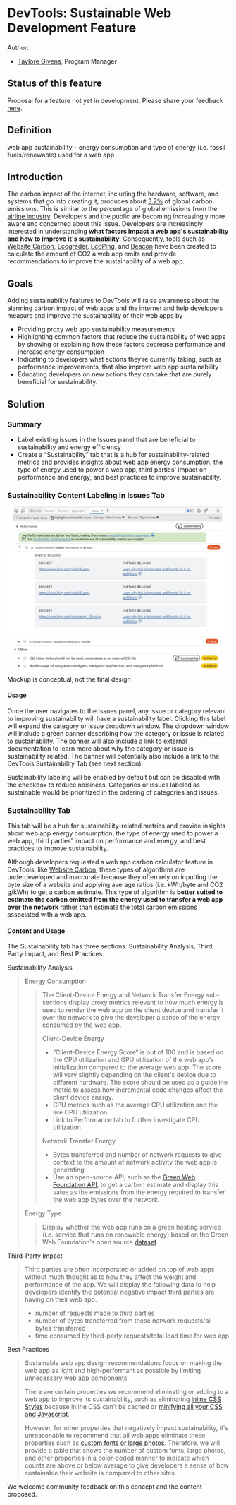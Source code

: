 # DevTools: Sustainable Web Development Feature
Author:
 - [Taylore Givens](https://github.com/tayloregivens), Program Manager
## Status of this feature
Proposal for a feature not yet in development. Please share your feedback [here](https://github.com/MicrosoftEdge/DevTools/issues/92).
## Definition
web app sustainability – energy consumption and type of energy (i.e. fossil fuels/renewable) used for a web app 

## Introduction
The carbon impact of the internet, including the hardware, software, and systems that go into creating it, produces about [3.7%]( https://www.bbc.com/future/article/20200305-why-your-internet-habits-are-not-as-clean-as-you-think) of global carbon emissions. This is similar to the percentage of global emissions from the [airline industry](https://www.bbc.com/future/article/20200305-why-your-internet-habits-are-not-as-clean-as-you-think). Developers and the public are becoming increasingly more aware and concerned about this issue. Developers are increasingly interested in understanding **what factors impact a web app's sustainability and how to improve it's sustainability.** Consequently, tools such as [Website Carbon](https://www.websitecarbon.com/), [Ecograder](https://ecograder.com/), [EcoPing](https://ecoping.earth/blog/core-web-vitals-and-sustainability), and [Beacon](https://digitalbeacon.co/) have been created to calculate the amount of CO2 a web app emits and provide recommendations to improve the sustainability of a web app.
## Goals
Adding sustainability features to DevTools will raise awareness about the alarming carbon impact of web apps and the internet and help developers measure and improve the sustainability of their web apps by
-	Providing proxy web app sustainability measurements
-	Highlighting common factors that reduce the sustainability of web apps by showing or explaining how these factors decrease performance and increase energy consumption
-	Indicating to developers what actions they’re currently taking, such as performance improvements, that also improve web app sustainability
-	Educating developers on new actions they can take that are purely beneficial for sustainability.
## Solution
### Summary 
-	Label existing issues in the Issues panel that are beneficial to sustainability and energy efficiency 
- Create a “Sustainability” tab that is a hub for sustainability-related metrics and provides insights about web app energy consumption, the type of energy used to power a web app, third parties' impact on performance and energy, and best practices to improve sustainability. 

### Sustainability Content Labeling in Issues Tab 
![Issues Tab UI](explainer_Issues.jpg)
Mockup is conceptual, not the final design
#### Usage
Once the user navigates to the Issues panel, any issue or category relevant to improving sustainability will have a sustainability label. Clicking this label will expand the category or issue dropdown window. The dropdown window will include a green banner describing how the category or issue is related to sustainability. The banner will also include a link to external documentation to learn more about why the category or issue is sustainability related. The banner will potentially also include a link to the DevTools Sustainability Tab (see next section).

Sustainability labeling will be enabled by default but can be disabled with the checkbox to reduce noisiness. Categories or issues labeled as sustainable would be prioritized in the ordering of categories and issues.

### Sustainability Tab
This tab will be a hub for sustainability-related metrics and provide insights about web app energy consumption, the type of energy used to power a web app, third parties' impact on performance and energy, and best practices to improve sustainability. 

Although developers requested a web app carbon calculator feature in DevTools, like [Website Carbon](https://www.websitecarbon.com/), these types of algorithms are underdeveloped and inaccurate because they often rely on inputting the byte size of a website and applying average ratios (i.e. kWh/byte and CO2 g/kWh) to get a carbon estimate. This type of algorithm is **better suited to estimate the carbon emitted from the energy used to transfer a web app over the network** rather than estimate the total carbon emissions associated with a web app.

#### Content and Usage
The Sustainability tab has three sections: Sustainability Analysis, Third Party Impact, and Best Practices. 

Sustainability Analysis
> Energy Consumption
> > The Client-Device Energy and Network Transfer Energy sub-sections display proxy metrics relevant to how much energy is used to render the web app on the client device and transfer it over the network to give the developer a sense of the energy consumed by the web app. 
> >
> >Client-Device Energy
> >-	“Client-Device Energy Score“ is out of 100 and is based on the CPU utilization and GPU utilization of the web app's initialization compared to the average web app. The score will vary slightly depending on the client's device due to different hardware. The score should be used as a guideline metric to assess how incremental code changes affect the client device energy.
> >-	CPU metrics such as the average CPU utilization and the live CPU utilization  
> >-	Link to Performance tab to further investigate CPU utilization
> >
> >Network Transfer Energy
> >-	Bytes transferred and number of network requests to give context to the amount of network activity the web app is generating
> >-	Use an open-source API, such as the [Green Web Foundation API](https://github.com/thegreenwebfoundation/co2.js), to get a carbon estimate and display this value as the emissions from the energy required to transfer the web app bytes over the network.
> >
> Energy Type
> > Display whether the web app runs on a green hosting service (i.e. service that runs on renewable energy) based on the Green Web Foundation's open source [dataset](https://www.thegreenwebfoundation.org/green-web-datasets/).
> >
Third-Party Impact
> Third parties are often incorporated or added on top of web apps without much thought as to how they affect the weight and performance of the app. We will display the following data to help developers identify the potential negative impact third parties are having on their web app. 
> -	number of requests made to third parties
> -	number of bytes transferred from these network requests/all bytes transferred
> -	time consumed by third-party requests/total load time for web app 

Best Practices
> Sustainable web app design recommendations focus on making the web app as light and high-performant as possible by limiting unnecessary web app components.
> 
> There are certain properties we recommend eliminating or adding to a web app to improve its sustainability, such as eliminating [inline CSS Styles](https://webhint.io/docs/user-guide/hints/hint-no-inline-styles/) because inline CSS can’t be cached or [minifying all your CSS and Javascript](https://webhint.io/docs/user-guide/hints/hint-minified-js/).
> 
> However, for other properties that negatively impact sustainability, it's unreasonable to recommend that all web apps eliminate these properties such as [custom fonts or large photos](https://www.fastcompany.com/90605005/these-are-the-worlds-most-sustainable-fonts#:~:text=Arial%20and%20Times%20New%20Roman%20aren%E2%80%99t%20the%20only,custom-designed%20typefaces%2C%20this%20is%20slim%20pickings.%20%5BScreenshot%3A%20FormaFantasma%5D). Therefore, we will provide a table that shows the number of custom fonts, large photos, and other properties in a color-coded manner to indicate which counts are above or below average to give developers a sense of how sustainable their website is compared to other sites.

We welcome community feedback on this concept and the content proposed.
